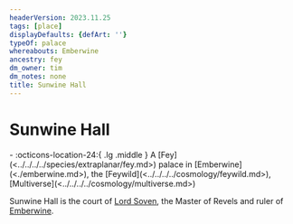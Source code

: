 ```yaml
---
headerVersion: 2023.11.25
tags: [place]
displayDefaults: {defArt: ''}
typeOf: palace
whereabouts: Emberwine
ancestry: fey
dm_owner: tim
dm_notes: none
title: Sunwine Hall
---
```

# Sunwine Hall
<div class="grid cards ext-narrow-margin ext-one-column" markdown>
-    :octicons-location-24:{ .lg .middle } A [Fey](<../../../../species/extraplanar/fey.md>) palace in [Emberwine](<./emberwine.md>), the [Feywild](<../../../../cosmology/feywild.md>), [Multiverse](<../../../../cosmology/multiverse.md>)  
</div>


Sunwine Hall is the court of [Lord Soven](<../../../../people/extraplanar-powers/archfey/lord-soven.md>), the Master of Revels and ruler of [Emberwine](<./emberwine.md>). 

